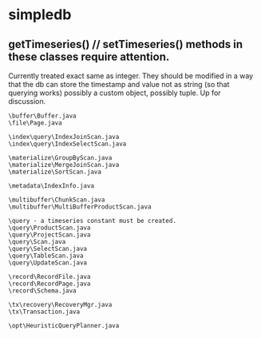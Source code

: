 # simpledb


## getTimeseries() // setTimeseries() methods in these classes require attention. 

Currently treated exact same as integer. 
They should  be modified in a way that the db can store the timestamp and value not as string (so that querying works)
possibly a custom object, possibly tuple. Up for discussion.


```
\buffer\Buffer.java
\file\Page.java

\index\query\IndexJoinScan.java
\index\query\IndexSelectScan.java

\materialize\GroupByScan.java
\materialize\MergeJoinScan.java
\materialize\SortScan.java

\metadata\IndexInfo.java

\multibuffer\ChunkScan.java
\multibuffer\MultiBufferProductScan.java

\query - a timeseries constant must be created.
\query\ProductScan.java
\query\ProjectScan.java
\query\Scan.java
\query\SelectScan.java
\query\TableScan.java
\query\UpdateScan.java

\record\RecordFile.java
\record\RecordPage.java
\record\Schema.java

\tx\recovery\RecoveryMgr.java
\tx\Transaction.java

\opt\HeuristicQueryPlanner.java

``````
